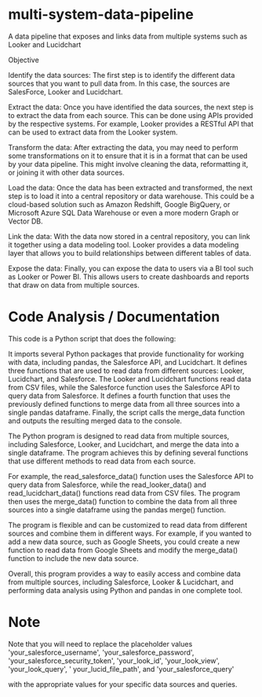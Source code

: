 # multi-system-data-pipeline
A data pipeline that exposes and links data from multiple systems such as Looker and Lucidchart 

 Objective
 
Identify the data sources: The first step is to identify the different data sources that you want to pull data from. In this case, the sources are SalesForce, Looker and Lucidchart.

Extract the data: Once you have identified the data sources, the next step is to extract the data from each source. This can be done using APIs provided by the respective systems. For example, Looker provides a RESTful API that can be used to extract data from the Looker system.

Transform the data: After extracting the data, you may need to perform some transformations on it to ensure that it is in a format that can be used by your data pipeline. This might involve cleaning the data, reformatting it, or joining it with other data sources.

Load the data: Once the data has been extracted and transformed, the next step is to load it into a central repository or data warehouse. This could be a cloud-based solution such as Amazon Redshift, Google BigQuery, or Microsoft Azure SQL Data Warehouse or even a more modern Graph or Vector DB.

Link the data: With the data now stored in a central repository, you can link it together using a data modeling tool. Looker provides a data modeling layer that allows you to build relationships between different tables of data.

Expose the data: Finally, you can expose the data to users via a BI tool such as Looker or Power BI. This allows users to create dashboards and reports that draw on data from multiple sources.

# Code Analysis / Documentation

This code is a Python script that does the following:

It imports several Python packages that provide functionality for working with data, including pandas, the Salesforce API, and Lucidchart.
It defines three functions that are used to read data from different sources: Looker, Lucidchart, and Salesforce. The Looker and Lucidchart functions read data from CSV files, while the Salesforce function uses the Salesforce API to query data from Salesforce.
It defines a fourth function that uses the previously defined functions to merge data from all three sources into a single pandas dataframe.
Finally, the script calls the merge_data function and outputs the resulting merged data to the console.

The Python program is designed to read data from multiple sources, including Salesforce, Looker, and Lucidchart, and merge the data into a single dataframe. The program achieves this by defining several functions that use different methods to read data from each source.

For example, the read_salesforce_data() function uses the Salesforce API to query data from Salesforce, while the read_looker_data() and read_lucidchart_data() functions read data from CSV files. The program then uses the merge_data() function to combine the data from all three sources into a single dataframe using the pandas merge() function.

The program is flexible and can be customized to read data from different sources and combine them in different ways. For example, if you wanted to add a new data source, such as Google Sheets, you could create a new function to read data from Google Sheets and modify the merge_data() function to include the new data source.

Overall, this program provides a way to easily access and combine data from multiple sources, including Salesforce, Looker & Lucidchart, and performing data analysis using Python and pandas in one complete tool.

# Note

Note that you will need to replace the placeholder values 
'your_salesforce_username', 
'your_salesforce_password', 
'your_salesforce_security_token', 
'your_look_id', 
'your_look_view', 
'your_look_query', '
your_lucid_file_path', 
and 
'your_salesforce_query' 

with the appropriate values for your specific data sources and queries.
